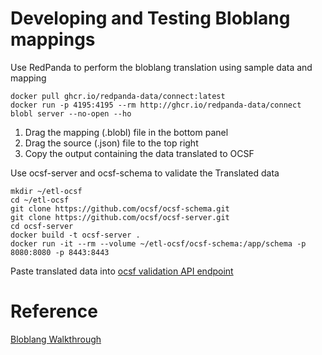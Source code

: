 # Developing and Testing Bloblang mappings
Use RedPanda to perform the bloblang translation using sample data and mapping
```
docker pull ghcr.io/redpanda-data/connect:latest 
docker run -p 4195:4195 --rm http://ghcr.io/redpanda-data/connect  blobl server --no-open --ho
```

1. Drag the mapping (.blobl) file in the bottom panel
1. Drag the source (.json) file to the top right
1. Copy the output containing the data translated to OCSF

Use ocsf-server and ocsf-schema to validate the Translated data
```
mkdir ~/etl-ocsf
cd ~/etl-ocsf
git clone https://github.com/ocsf/ocsf-schema.git
git clone https://github.com/ocsf/ocsf-server.git
cd ocsf-server
docker build -t ocsf-server .
docker run -it --rm --volume ~/etl-ocsf/ocsf-schema:/app/schema -p 8080:8080 -p 8443:8443 
```
Paste translated data into [ocsf validation API endpoint](https://localhost:8443/doc/index.html#/Tools/SchemaWeb_SchemaController_validate2)

# Reference
[Bloblang Walkthrough ](https://docs.redpanda.com/redpanda-connect/guides/bloblang/walkthrough/)